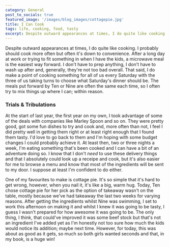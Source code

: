```yaml
---
category: General
post_to_socials: true
featured_image: '/images/blog_images/cottagepie.jpg'
title: I Can Cook
tags: life, cooking, food, tasty
excerpt: Despite outward appearances at times, I do quite like cooking. I probably should cook more often but often it's down to convenience. After a long day at work or trying to fit something in when I have the kids, a microwave meal is the easiest way forward. I don't have to prep anything, I don't have to wash up after and, generally, they're not too bad overall.
---
```


Despite outward appearances at times, I do quite like cooking. I probably should cook more often but often it's down to convenience. After a long day at work or trying to fit something in when I have the kids, a microwave meal is the easiest way forward. I don't have to prep anything, I don't have to wash up after and, generally, they're not too bad overall. That said, I do make a point of cooking something for all of us every Saturday with the three of us taking turns to choose what Saturday's dinner should be. The meals put forward by Ten or Nine are often the same each time, so I often try to mix things up where I can; within reason.

### Trials & Tribulations

At the start of last year, the first year on my own, I took advantage of some of the deals with companies like Marley Spoon and so on. They were pretty good, got some fun dishes to try and cook and, more often than not, I feel I did pretty well in getting them right or at least right enough that I found them tasty. I'd love to go back to them and I'm hoping with some budget changes I could probably achieve it. At least then, two or three nights a week, I'm eating something that's been cooked and I can have a bit of an adventure doing so. I know that I don't _need_ to use these delivery things and that I absolutely could look up a receipe and cook, but it's also easier for me to browse a menu and know that most of the ingredients will be sent to my door. I suppose at least I'm confident to do either.

One of my favourites to make is cottage pie. It's so simple that it's hard to get wrong, however, when you nail it, it's like a big, warm hug. Today, Ten chose cottage pie for her pick as the option of takeaway wasn't on the table, mostly because we've had takeaway the last two weeks for varying reasons. After getting the ingredients whilst Nine was swimming, I set to work this afternoon on making it and whilst I knew it was going to be tasty, I guess I wasn't prepared for how awesome it was going to be. The only thing, I think, that could've improved it was some beef stock but that's not an ingredient I've added yet as I'm honestly not too sure how much the kids would notice its addition; maybe next time. However, for today, this was about as good as it gets, so much so both girls wanted seconds and that, in my book, is a huge win!
